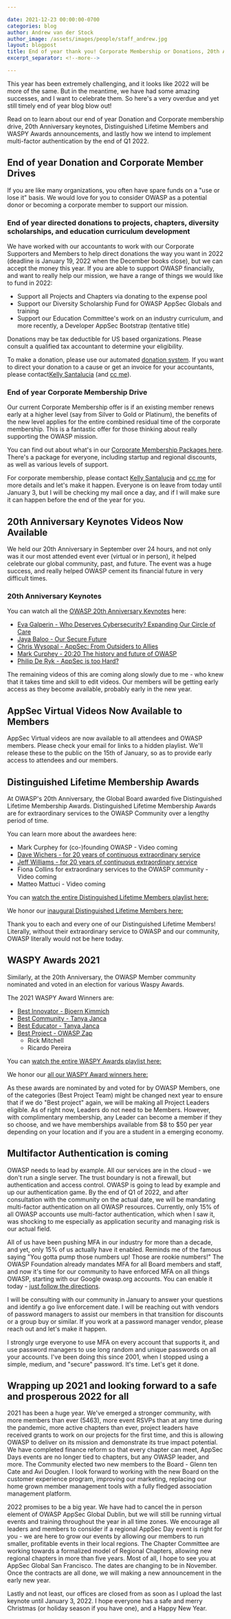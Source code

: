 ```yaml
---

date: 2021-12-23 00:00:00-0700
categories: blog
author: Andrew van der Stock
author_image: /assets/images/people/staff_andrew.jpg
layout: blogpost
title: End of year thank you! Corporate Membership or Donations, 20th Anniversary keynotes, Distinguished Lifetime Members, Waspy Awards, Multi-Factor Authentication, oh my!
excerpt_separator: <!--more-->

---
```


This year has been extremely challenging, and it looks like 2022 will be more of the same. But in the meantime, we have had some amazing successes, and I want to celebrate them. So here's a very overdue and yet still timely end of year blog blow out!

Read on to learn about our end of year Donation and Corporate membership drive, 20th Anniversary keynotes, Distinguished Lifetime Members and WASPY Awards announcements, and lastly how we intend to implement multi-factor authentication by the end of Q1 2022.

<!--more-->

## End of year Donation and Corporate Member Drives

If you are like many organizations, you often have spare funds on a "use or lose it" basis. We would love for you to consider OWASP as a potential donor or becoming a corporate member to support our mission.

### End of year directed donations to projects, chapters, diversity scholarships, and education curriculum development

We have worked with our accountants to work with our Corporate Supporters and Members to help direct donations the way you want in 2022 (deadline is January 19, 2022 when the December books close), but we can accept the money this year. If you are able to support OWASP financially, and want to really help our mission, we have a range of things we would like to fund in 2022:

- Support all Projects and Chapters via donating to the expense pool
- Support our Diversity Scholarship Fund for OWASP AppSec Globals and training
- Support our Education Committee's work on an industry curriculum, and more recently, a Developer AppSec Bootstrap (tentative title)

Donations may be tax deductible for US based organizations. Please consult a qualified tax accountant to determine your eligibility.

To make a donation, please use our automated [donation system](https://owasp.org/donate/). If you want to direct your donation to a cause or get an invoice for your accountants, please contact[Kelly Santalucia](mailto:corporate.relations@owasp.com) (and [cc me](mailto:andrew.vanderstock@owasp.com)).

### End of year Corporate Membership Drive

Our current Corporate Membership offer is if an existing member renews early at a higher level (say from Silver to Gold or Platinum), the benefits of the new level applies for the entire combined residual time of the corporate membership. This is a fantastic offer for those thinking about really supporting the OWASP mission.

You can find out about what's in our [Corporate Membership Packages here](https://owasp.org/supporters/packages). There's a package for everyone, including startup and regional discounts, as well as various levels of support.

For corporate membership, please contact [Kelly Santalucia](mailto:corporate.relations@owasp.com) and [cc me](mailto:andrew.vanderstock@owasp.com) for more details and let's make it happen. Everyone is on leave from today until January 3, but I will be checking my mail once a day, and if I will make sure it can happen before the end of the year for you.

## 20th Anniversary Keynotes Videos Now Available

We held our 20th Anniversary in September over 24 hours, and not only was it our most attended event ever (virtual or in person), it helped celebrate our global community, past, and future. The event was a huge success, and really helped OWASP cement its financial future in very difficult times.

### 20th Anniversary Keynotes

You can watch all the [OWASP 20th Anniversary Keynotes](https://www.youtube.com/playlist?list=PLpr-xdpM8wG_AY1edQXGgsWS4GRuw_eEk) here:

- [Eva Galperin - Who Deserves Cybersecurity? Expanding Our Circle of Care](https://youtu.be/4ZJO429Hu1g)
- [Jaya Baloo - Our Secure Future](https://youtu.be/laqtkWXTB7U)
- [Chris Wysopal - AppSec: From Outsiders to Allies](https://youtu.be/ODZH1iTlys0)
- [Mark Curphey - 20:20 The history and future of OWASP](https://youtu.be/5a7LM2PJffo)
- [Philip De Ryk - AppSec is too Hard?](TBA)

The remaining videos of this are coming along slowly due to me - who knew that it takes time and skill to edit videos. Our members will be getting early access as they become available, probably early in the new year.

## AppSec Virtual Videos Now Available to Members

AppSec Virtual videos are now available to all attendees and OWASP members. Please check your email for links to a hidden playlist. We'll release these to the public on the 15th of January, so as to provide early access to attendees and our members.

## Distinguished Lifetime Membership Awards

At OWASP's 20th Anniversary, the Global Board awarded five Distinguished Lifetime Membership Awards. Distinguished Lifetime Membership Awards are for extraordinary services to the OWASP Community over a lengthy period of time.

You can learn more about the awardees here:

- Mark Curphey for (co-)founding OWASP - Video coming
- [Dave Wichers - for 20 years of continuous extraordinary service](https://www.youtube.com/watch?v=nM3ABhcrS7c)
- [Jeff Williams - for 20 years of continuous extraordinary service](https://www.youtube.com/watch?v=ojJY8ysK-Tw)
- Fiona Collins for extraordinary services to the OWASP community - Video coming
- Matteo Mattuci - Video coming

You can [watch the entire Distinguished Lifetime Members playlist here:](https://www.youtube.com/playlist?list=PLpr-xdpM8wG-5Zv_71pK5S4c-9MuO2SEH)

We honor our [inaugural Distinguished Lifetime Members here:](https://owasp.org/awards/#div-distinguished)

Thank you to each and every one of our Distinguished Lifetime Members! Literally, without their extraordinary service to OWASP and our community, OWASP literally would not be here today.

## WASPY Awards 2021

Similarly, at the 20th Anniversary, the OWASP Member community nominated and voted in an election for various Waspy Awards.

The 2021 WASPY Award Winners are:

- [Best Innovator - Bjoern Kimmich](https://www.youtube.com/watch?v=CMA5lWAJI8Q&list=PLpr-xdpM8wG_LQZxlWVKn304BBsVLFkc_&index=1)
- [Best Community - Tanya Janca](https://www.youtube.com/watch?v=dVDVcLyrnr4&list=PLpr-xdpM8wG_LQZxlWVKn304BBsVLFkc_&index=2)
- [Best Educator - Tanya Janca](https://www.youtube.com/watch?v=dVDVcLyrnr4&list=PLpr-xdpM8wG_LQZxlWVKn304BBsVLFkc_&index=2)
- [Best Project - OWASP Zap](https://www.youtube.com/watch?v=iz1EAwaV0gI&list=PLpr-xdpM8wG_LQZxlWVKn304BBsVLFkc_&index=3)
    - Rick Mitchell
    - Ricardo Pereira

You can [watch the entire WASPY Awards playlist here:](https://www.youtube.com/playlist?list=PLpr-xdpM8wG_LQZxlWVKn304BBsVLFkc_)

We honor our [all our WASPY Award winners here:](https://owasp.org/awards/#div-waspy)

As these awards are nominated by and voted for by OWASP Members, one of the categories (Best Project Team) might be changed next year to ensure that if we do "Best project" again, we will be making all Project Leaders eligible. As of right now, Leaders do not need to be Members. However, with complimentary membership, any Leader can become a member if they so choose, and we have memberships available from $8 to $50 per year depending on your location and if you are a student in a emerging economy.

## Multifactor Authentication is coming

OWASP needs to lead by example. All our services are in the cloud - we don't run a single server. The trust boundary is not a firewall, but authentication and access control. OWASP is going to lead by example and up our authentication game. By the end of Q1 of 2022, and after consultation with the community on the actual date, we will be mandating multi-factor authentication on all OWASP resources. Currently, only 15% of all OWASP accounts use multi-factor authentication, which when I saw it, was shocking to me especially as application security and managing risk is our actual field.

All of us have been pushing MFA in our industry for more than a decade, and yet, only 15% of us actually have it enabled. Reminds me of the famous saying "You gotta pump those numbers up! Those are rookie numbers!" The OWASP Foundation already mandates MFA for all Board members and staff, and now it's time for our community to have enforced MFA on all things OWASP, starting with our Google owasp.org accounts. You can enable it today - [just follow the directions](https://support.google.com/accounts/answer/185839?hl=en&ref_topic=2954345).

I will be consulting with our community in January to answer your questions and identify a go live enforcement date. I will be reaching out with vendors of password managers to assist our members in that transition for discounts or a group buy or similar. If you work at a password manager vendor, please reach out and let's make it happen.

I strongly urge everyone to use MFA on every account that supports it, and use password managers to use long random and unique passwords on all your accounts. I've been doing this since 2001, when I stopped using a simple, medium, and "secure" password. It's time. Let's get it done.

## Wrapping up 2021 and looking forward to a safe and prosperous 2022 for all

2021 has been a huge year. We've emerged a stronger community, with more members than ever (5463), more event RSVPs than at any time during the pandemic, more active chapters than ever, project leaders have received grants to work on our projects for the first time, and this is allowing OWASP to deliver on its mission and demonstrate its true impact potential. We have completed finance reform so that every chapter can meet, AppSec Days events are no longer tied to chapters, but any OWASP leader, and more. The Community elected two new members to the Board - Glenn ten Cate and Avi Douglen. I look forward to working with the new Board on the customer experience program, improving our marketing, replacing our home grown member management tools with a fully fledged association management platform.

2022 promises to be a big year. We have had to cancel the in person element of OWASP AppSec Global Dublin, but we will still be running virtual events and training throughout the year in all time zones. We encourage all leaders and members to consider if a regional AppSec Day event is right for you - we are here to grow our events by allowing our members to run smaller, profitable events in their local regions. The Chapter Committee are working towards a formalized model of Regional Chapters, allowing new regional chapters in more than five years. Most of all, I hope to see you at AppSec Global San Francisco. The dates are changing to be in November. Once the contracts are all done, we will making a new announcement in the early new year.

Lastly and not least, our offices are closed from as soon as I upload the last keynote until January 3, 2022. I hope everyone has a safe and merry Christmas (or holiday season if you have one), and a Happy New Year.
